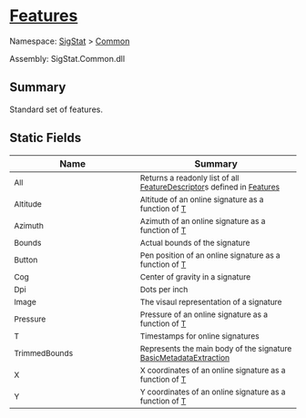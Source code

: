 # [Features](./Features.md)

Namespace: [SigStat]() > [Common](./README.md)

Assembly: SigStat.Common.dll

## Summary
Standard set of features.

## Static Fields

| Name<div><a href="#"><img width=400></a></div> | Summary<div><a href="#"><img width=475></a></div> | 
| --- | --- | 
| <sub>All</sub> | <sub>Returns a readonly list of all [FeatureDescriptor](../../../../../SigStat/Common/FeatureDescriptor.md)s defined in [Features](../../../../../SigStat/Common/Features.md)</sub> | 
| <sub>Altitude</sub> | <sub>Altitude of an online signature as a function of [T](../../../../../SigStat/Common/Features.md)</sub> | 
| <sub>Azimuth</sub> | <sub>Azimuth of an online signature as a function of [T](../../../../../SigStat/Common/Features.md)</sub> | 
| <sub>Bounds</sub> | <sub>Actual bounds of the signature</sub> | 
| <sub>Button</sub> | <sub>Pen position of an online signature as a function of [T](../../../../../SigStat/Common/Features.md)</sub> | 
| <sub>Cog</sub> | <sub>Center of gravity in a signature</sub> | 
| <sub>Dpi</sub> | <sub>Dots per inch</sub> | 
| <sub>Image</sub> | <sub>The visaul representation of a signature</sub> | 
| <sub>Pressure</sub> | <sub>Pressure of an online signature as a function of [T](../../../../../SigStat/Common/Features.md)</sub> | 
| <sub>T</sub> | <sub>Timestamps for online signatures</sub> | 
| <sub>TrimmedBounds</sub> | <sub>Represents the main body of the signature [BasicMetadataExtraction](../../../../../SigStat/Common/BasicMetadataExtraction.md)</sub> | 
| <sub>X</sub> | <sub>X coordinates of an online signature as a function of [T](../../../../../SigStat/Common/Features.md)</sub> | 
| <sub>Y</sub> | <sub>Y coordinates of an online signature as a function of [T](../../../../../SigStat/Common/Features.md)</sub> | 


